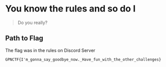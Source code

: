 # You know the rules and so do I

> <p>Do you really?</p>

## Path to Flag
The flag was in the rules on Discord Server

`GPNCTF{I'm_gonna_say_goodbye_now._Have_fun_with_the_other_challenges}`